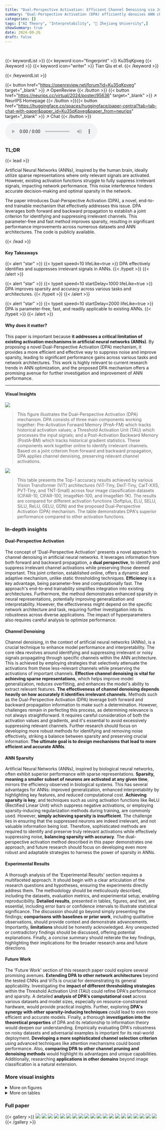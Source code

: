 ```yaml
---
title: "Dual-Perspective Activation: Efficient Channel Denoising via Joint Forward-Backward Criterion for Artificial Neural Networks"
summary: "Dual-Perspective Activation (DPA) efficiently denoises ANN channels by jointly using forward and backward propagation criteria, improving sparsity and accuracy."
categories: []
tags: ["AI Theory", "Interpretability", "🏢 Zhejiang University",]
showSummary: true
date: 2024-09-26
draft: false
---
```


<br>

{{< keywordList >}}
{{< keyword icon="fingerprint" >}} Ku35qKpveg {{< /keyword >}}
{{< keyword icon="writer" >}} Tian Qiu et el. {{< /keyword >}}
 
{{< /keywordList >}}

{{< button href="https://openreview.net/forum?id=Ku35qKpveg" target="_blank" >}}
↗ OpenReview
{{< /button >}}
{{< button href="https://neurips.cc/virtual/2024/poster/95636" target="_blank" >}}
↗ NeurIPS Homepage
{{< /button >}}{{< button href="https://huggingface.co/spaces/huggingface/paper-central?tab=tab-chat-with-paper&paper_id=Ku35qKpveg&paper_from=neurips" target="_blank" >}}
↗ Chat
{{< /button >}}



<audio controls>
    <source src="https://ai-paper-reviewer.com/Ku35qKpveg/podcast.wav" type="audio/wav">
    Your browser does not support the audio element.
</audio>


### TL;DR


{{< lead >}}

Artificial Neural Networks (ANNs), inspired by the human brain, ideally utilize sparse representations where only relevant signals are activated.  However, existing activation functions struggle to fully suppress irrelevant signals, impacting network performance.  This noise interference hinders accurate decision-making and optimal sparsity in the network. 



The paper introduces Dual-Perspective Activation (DPA), a novel, end-to-end trainable mechanism that effectively addresses this issue.  DPA leverages both forward and backward propagation to establish a joint criterion for identifying and suppressing irrelevant channels.  This parameter-free and fast method improves sparsity, resulting in significant performance improvements across numerous datasets and ANN architectures. The code is publicly available.

{{< /lead >}}


#### Key Takeaways

{{< alert "star" >}}
{{< typeit speed=10 lifeLike=true >}} DPA effectively identifies and suppresses irrelevant signals in ANNs. {{< /typeit >}}
{{< /alert >}}

{{< alert "star" >}}
{{< typeit speed=10 startDelay=1000 lifeLike=true >}} DPA improves sparsity and accuracy across various tasks and architectures. {{< /typeit >}}
{{< /alert >}}

{{< alert "star" >}}
{{< typeit speed=10 startDelay=2000 lifeLike=true >}} DPA is parameter-free, fast, and readily applicable to existing ANNs. {{< /typeit >}}
{{< /alert >}}

#### Why does it matter?
This paper is important because **it addresses a critical limitation of existing activation mechanisms in artificial neural networks (ANNs)**. By proposing a novel Dual-Perspective Activation (DPA) mechanism, it provides a more efficient and effective way to suppress noise and improve sparsity, leading to significant performance gains across various tasks and network architectures. This work is highly relevant to current research trends in ANN optimization, and the proposed DPA mechanism offers a promising avenue for further investigation and improvement of ANN performance.

------
#### Visual Insights



![](https://ai-paper-reviewer.com/Ku35qKpveg/figures_1_1.jpg)

> This figure illustrates the Dual-Perspective Activation (DPA) mechanism.  DPA consists of three main components working together:  Pre-Activation Forward Memory (PreA-FM) which tracks historical activation values; a Threshold Activation Unit (TAU) which processes the input signals; and a Post-Activation Backward Memory (PostA-BM) which tracks historical gradient statistics.  These components work together online to identify irrelevant channels.  Based on a joint criterion from forward and backward propagation, DPA applies channel denoising, preserving relevant channel activations.





![](https://ai-paper-reviewer.com/Ku35qKpveg/tables_6_1.jpg)

> This table presents the Top-1 accuracy results achieved by various Vision Transformer (ViT) architectures (ViT-Tiny, DeiT-Tiny, CaiT-XXS, PVT-Tiny, and TNT-Small) across four image classification datasets (CIFAR-10, CIFAR-100, ImageNet-100, and ImageNet-1K).  The results are compared for different activation functions (Softplus, ELU, SELU, SiLU, ReLU, GELU, GDN) and the proposed Dual-Perspective Activation (DPA) mechanism.  The table demonstrates DPA's superior performance compared to other activation functions.





### In-depth insights


#### Dual-Perspective Activation
The concept of 'Dual-Perspective Activation' presents a novel approach to channel denoising in artificial neural networks.  It leverages information from both forward and backward propagation, a **dual perspective**, to identify and suppress irrelevant channel activations while preserving those deemed important. This joint criterion, established online, offers a dynamic and adaptive mechanism, unlike static thresholding techniques.  **Efficiency** is a key advantage, being parameter-free and computationally fast. The approach's end-to-end trainability simplifies integration into existing architectures.  Furthermore, the method demonstrates enhanced sparsity in neural representations, potentially improving generalization and interpretability.  However, the effectiveness might depend on the specific network architecture and task, requiring further investigation into its robustness across diverse applications. The impact of hyperparameters also requires careful analysis to optimize performance.

#### Channel Denoising
Channel denoising, in the context of artificial neural networks (ANNs), is a crucial technique to enhance model performance and interpretability.  The core idea revolves around identifying and suppressing irrelevant or noisy signals propagating through specific channels within the ANN architecture. This is achieved by employing strategies that selectively attenuate the activations from these less-relevant channels while preserving the activations of important channels.  **Effective channel denoising is vital for achieving sparse representations**, which helps improve model generalization, reduces overfitting, and enhances the model's ability to extract relevant features.  **The effectiveness of channel denoising depends heavily on how accurately it identifies irrelevant channels.**  Methods such as the Dual-Perspective Activation (DPA) leverage both forward and backward propagation information to make such a determination.  However, challenges remain in perfecting this process, as determining relevance is not always straightforward. It requires careful consideration of both the activation values and gradients, and it's essential to avoid excessively suppressing relevant channels. Further research should focus on developing more robust methods for identifying and removing noise effectively, striking a balance between sparsity and preserving crucial information. **The ultimate goal is to design mechanisms that lead to more efficient and accurate ANNs**.

#### ANN Sparsity
Artificial Neural Networks (ANNs), inspired by biological neural networks, often exhibit superior performance with sparse representations.  **Sparsity, meaning a smaller subset of neurons are activated at any given time**, mirrors the efficiency observed in biological systems.  This has several advantages for ANNs: improved generalization, enhanced interpretability by highlighting key features, and reduced computational cost.  **Achieving sparsity is key**, and techniques such as using activation functions like ReLU (Rectified Linear Unit) which suppress negative activations, or employing sparsity-inducing regularization methods during training, are commonly used. However, **simply achieving sparsity is insufficient**.  The challenge lies in ensuring that the suppressed neurons are indeed irrelevant, and not valuable information being lost.   Therefore, sophisticated methods are required to identify and preserve truly relevant activations while effectively suppressing noise,  **balancing sparsity with accuracy**.  The dual-perspective activation method described in this paper demonstrates one approach, and future research should focus on developing even more robust and adaptable strategies to harness the power of sparsity in ANNs. 

#### Experimental Results
A thorough analysis of the 'Experimental Results' section requires a multifaceted approach.  It should begin with a clear articulation of the research questions and hypotheses, ensuring the experiments directly address them.  The methodology should be meticulously described, including the datasets, evaluation metrics, and experimental setup, enabling reproducibility. **Detailed results**, presented in tables, figures, and text, are essential, including error bars or confidence intervals to illustrate statistical significance.  The discussion should go beyond simply presenting the findings; **comparisons with baselines or prior work**, including qualitative observations, should provide context and demonstrate advancements. Importantly, **limitations** should be honestly acknowledged.  Any unexpected or contradictory findings should be discussed, offering potential explanations. Finally, a concise summary should reiterate the key findings, highlighting their implications for the broader research area and future directions.

#### Future Work
The 'Future Work' section of this research paper could explore several promising avenues.  **Extending DPA to other network architectures** beyond the tested CNNs and ViTs is crucial for demonstrating its general applicability.  Investigating the **impact of different thresholding strategies** within the Threshold Activation Unit (TAU) could refine DPA's performance and sparsity.  A detailed **analysis of DPA's computational cost** across various datasets and model sizes, especially on resource-constrained hardware, would provide practical insights.  Further, exploring **DPA's synergy with other sparsity-inducing techniques** could lead to even more efficient and accurate models.  Finally, a thorough **investigation into the theoretical properties** of DPA and its relationship to information theory would deepen our understanding.  Empirically evaluating DPA's robustness on noisy datasets and adversarial examples is important for its real-world deployment.  **Developing a more sophisticated channel selection criterion** using advanced techniques like attention mechanisms could boost performance.  Also, **comparing DPA to other channel pruning and denoising methods** would highlight its advantages and unique capabilities.  Additionally, researching **applications in other domains** beyond image classification is a natural extension.


### More visual insights

<details>
<summary>More on figures
</summary>


![](https://ai-paper-reviewer.com/Ku35qKpveg/figures_2_1.jpg)

> This figure shows the average activation values and gradients across channels for five different categories in the CIFAR-100 dataset, using the ViT-Tiny model with ReLU activation.  The left side of each subplot shows the average activation values/gradients across 100 samples for each category, while the right side shows the individual activation values/gradients for 100 samples from a single category. The visualization highlights the correlation between specific channels and different categories.  The brightness of the cells represents the magnitude of activation value or gradient.


![](https://ai-paper-reviewer.com/Ku35qKpveg/figures_2_2.jpg)

> This figure shows the distribution of channel activation values for a given category in CIFAR-100 dataset using ReLU activation function in the last block of ViT-Tiny. Red arrows indicate potential irrelevant channels.  Subfigure (b) compares the training accuracy of original ViT-Tiny with that of a modified version where irrelevant channels were manually removed. The results demonstrate the negative impact of irrelevant channels on accuracy.


![](https://ai-paper-reviewer.com/Ku35qKpveg/figures_8_1.jpg)

> This figure compares the distribution of channel activation values between ReLU and DPA for four different categories in CIFAR-100 dataset. It visually demonstrates how DPA effectively suppresses activations from irrelevant channels, resulting in a sparser and more focused representation.


![](https://ai-paper-reviewer.com/Ku35qKpveg/figures_13_1.jpg)

> This figure shows the impact of the momentum (m) parameter used in updating the moving mean (µ) on the Top-1 accuracy of the ViT-Tiny model trained on the CIFAR-100 dataset.  The x-axis represents different values of the momentum parameter, and the y-axis represents the resulting Top-1 accuracy.  The graph indicates that the model's performance is relatively insensitive to the choice of momentum within a wide range (approximately 0.2 to 0.99), with a peak accuracy around m = 0.9.  Extremely low values of m negatively affect performance.


![](https://ai-paper-reviewer.com/Ku35qKpveg/figures_13_2.jpg)

> This figure shows the relationship between the balanced parameter λ used in the channel loss calculation and the resulting top-1 accuracy achieved when training the ViT-Tiny model on the CIFAR-100 dataset.  The x-axis represents different values of λ, while the y-axis shows the corresponding top-1 accuracy. The graph indicates an optimal range for λ where accuracy is maximized, demonstrating a sensitivity of model performance to the choice of this hyperparameter.


![](https://ai-paper-reviewer.com/Ku35qKpveg/figures_13_3.jpg)

> This figure shows the impact of the activation threshold (τ) in the Threshold Activation Unit (TAU) on the model's accuracy.  The experiment was conducted on the CIFAR-100 dataset using the ViT-Tiny model.  It demonstrates that as the threshold τ increases, the accuracy decreases, suggesting that setting τ to 0 is optimal for this experiment.  The graph compares the accuracy with only TAU and the full DPA mechanism.


![](https://ai-paper-reviewer.com/Ku35qKpveg/figures_14_1.jpg)

> This figure demonstrates the training and validation loss and accuracy curves for ViT-Tiny using ReLU and the proposed DPA activation function on the CIFAR-10 dataset. Only weak data augmentations (random horizontal flipping and normalization) were used.  The DPA model shows improved performance, particularly lower validation loss, suggesting better generalization and reduced overfitting.


</details>




<details>
<summary>More on tables
</summary>


![](https://ai-paper-reviewer.com/Ku35qKpveg/tables_6_2.jpg)
> This table presents the Top-1 accuracy results achieved by the proposed Dual-Perspective Activation (DPA) mechanism when compared against several other mainstream activation functions.  The comparison is performed across four different image classification datasets (CIFAR-10, CIFAR-100, ImageNet-100, and ImageNet-1K) and five different Convolutional Neural Network (CNN) architectures (AlexNet, VGG-11, MobileNet, ShuffleNet, and ResNet-18).  The table demonstrates the performance gains obtained by using DPA over the other activation functions.

![](https://ai-paper-reviewer.com/Ku35qKpveg/tables_7_1.jpg)
> This table presents the results of an ablation study conducted on the CIFAR-100 dataset to evaluate the impact of different variations of the Dual-Perspective Activation (DPA) mechanism on the classification accuracy.  It compares the performance of DPA using only forward criteria (DPAF), only backward criteria (DPAB), the union of both (DPAFUB), and the intersection of both (DPAFOB).  It also includes a baseline where all channels are denoised indiscriminately (DPAall), and compares these to standard ReLU and GELU activations. The results demonstrate the superior performance of DPAFOB, highlighting the importance of considering both forward and backward perspectives when identifying and addressing irrelevant channels.

![](https://ai-paper-reviewer.com/Ku35qKpveg/tables_7_2.jpg)
> This table presents a comparison of computational costs (GPU memory usage and processing latency) for different activation functions including the proposed DPA and several commonly used activation functions.  The experiments were performed on two different network architectures (ViT-Tiny and ResNet-18) using 224x224 pixel images and a batch size of 1024 on an NVIDIA A40 GPU.  The results highlight the efficiency of DPA in terms of both memory consumption and processing time.

![](https://ai-paper-reviewer.com/Ku35qKpveg/tables_7_3.jpg)
> This table shows the results of applying the Dual-Perspective Activation (DPA) method to node classification and text classification tasks.  It compares the Area Under the Curve (AUC) for node classification using Graph Convolutional Networks (GCN) and GraphSAGE, and the Top-1 Accuracy for text classification using TextGCN and BERT.  The results are presented for ReLU, GELU, and DPA activation functions, demonstrating the improved performance of DPA across various network architectures and tasks.

</details>




### Full paper

{{< gallery >}}
<img src="https://ai-paper-reviewer.com/Ku35qKpveg/1.png" class="grid-w50 md:grid-w33 xl:grid-w25" />
<img src="https://ai-paper-reviewer.com/Ku35qKpveg/2.png" class="grid-w50 md:grid-w33 xl:grid-w25" />
<img src="https://ai-paper-reviewer.com/Ku35qKpveg/3.png" class="grid-w50 md:grid-w33 xl:grid-w25" />
<img src="https://ai-paper-reviewer.com/Ku35qKpveg/4.png" class="grid-w50 md:grid-w33 xl:grid-w25" />
<img src="https://ai-paper-reviewer.com/Ku35qKpveg/5.png" class="grid-w50 md:grid-w33 xl:grid-w25" />
<img src="https://ai-paper-reviewer.com/Ku35qKpveg/6.png" class="grid-w50 md:grid-w33 xl:grid-w25" />
<img src="https://ai-paper-reviewer.com/Ku35qKpveg/7.png" class="grid-w50 md:grid-w33 xl:grid-w25" />
<img src="https://ai-paper-reviewer.com/Ku35qKpveg/8.png" class="grid-w50 md:grid-w33 xl:grid-w25" />
<img src="https://ai-paper-reviewer.com/Ku35qKpveg/9.png" class="grid-w50 md:grid-w33 xl:grid-w25" />
<img src="https://ai-paper-reviewer.com/Ku35qKpveg/10.png" class="grid-w50 md:grid-w33 xl:grid-w25" />
<img src="https://ai-paper-reviewer.com/Ku35qKpveg/11.png" class="grid-w50 md:grid-w33 xl:grid-w25" />
<img src="https://ai-paper-reviewer.com/Ku35qKpveg/12.png" class="grid-w50 md:grid-w33 xl:grid-w25" />
<img src="https://ai-paper-reviewer.com/Ku35qKpveg/13.png" class="grid-w50 md:grid-w33 xl:grid-w25" />
<img src="https://ai-paper-reviewer.com/Ku35qKpveg/14.png" class="grid-w50 md:grid-w33 xl:grid-w25" />
<img src="https://ai-paper-reviewer.com/Ku35qKpveg/15.png" class="grid-w50 md:grid-w33 xl:grid-w25" />
<img src="https://ai-paper-reviewer.com/Ku35qKpveg/16.png" class="grid-w50 md:grid-w33 xl:grid-w25" />
<img src="https://ai-paper-reviewer.com/Ku35qKpveg/17.png" class="grid-w50 md:grid-w33 xl:grid-w25" />
<img src="https://ai-paper-reviewer.com/Ku35qKpveg/18.png" class="grid-w50 md:grid-w33 xl:grid-w25" />
<img src="https://ai-paper-reviewer.com/Ku35qKpveg/19.png" class="grid-w50 md:grid-w33 xl:grid-w25" />
<img src="https://ai-paper-reviewer.com/Ku35qKpveg/20.png" class="grid-w50 md:grid-w33 xl:grid-w25" />
{{< /gallery >}}